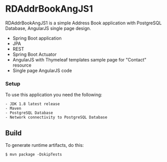 # RDAddrBookAngJS1

RDAddrBookAngJS1 is a simple Address Book application with PostgreSQL Database, AngularJS single page design.


  - Spring Boot application
  - JPA
  - REST
  - Spring Boot Actuator
  - AngularJS with Thymeleaf templates sample page for "Contact" resource
  - Single page AngularJS code

### Setup

To use this application you need the following:

    - JDK 1.8 latest release
    - Maven
    - PostgreSQL Database
    - Network connectivity to PostgreSQL Database

## Build
To generate runtime artifacts, do this:
```
$ mvn package -DskipTests
```


